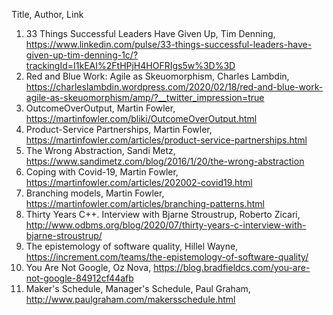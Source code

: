 Title, Author, Link

1. 33 Things Successful Leaders Have Given Up, Tim Denning, https://www.linkedin.com/pulse/33-things-successful-leaders-have-given-up-tim-denning-1c/?trackingId=I1kEAI%2FtHPjH4HOFRIgs5w%3D%3D
1. Red and Blue Work: Agile as Skeuomorphism, Charles Lambdin, https://charleslambdin.wordpress.com/2020/02/18/red-and-blue-work-agile-as-skeuomorphism/amp/?__twitter_impression=true
1. OutcomeOverOutput, Martin Fowler, https://martinfowler.com/bliki/OutcomeOverOutput.html
1. Product-Service Partnerships, Martin Fowler, https://martinfowler.com/articles/product-service-partnerships.html
1. The Wrong Abstraction, Sandi Metz, https://www.sandimetz.com/blog/2016/1/20/the-wrong-abstraction
1. Coping with Covid-19, Martin Fowler, https://martinfowler.com/articles/202002-covid19.html
1. Branching models, Martin Fowler, https://martinfowler.com/articles/branching-patterns.html
1. Thirty Years C++. Interview with Bjarne Stroustrup, Roberto Zicari, http://www.odbms.org/blog/2020/07/thirty-years-c-interview-with-bjarne-stroustrup/
1. The epistemology of software quality, Hillel Wayne, https://increment.com/teams/the-epistemology-of-software-quality/
1. You Are Not Google, Oz Nova, https://blog.bradfieldcs.com/you-are-not-google-84912cf44afb
1. Maker's Schedule, Manager's Schedule, Paul Graham, http://www.paulgraham.com/makersschedule.html
